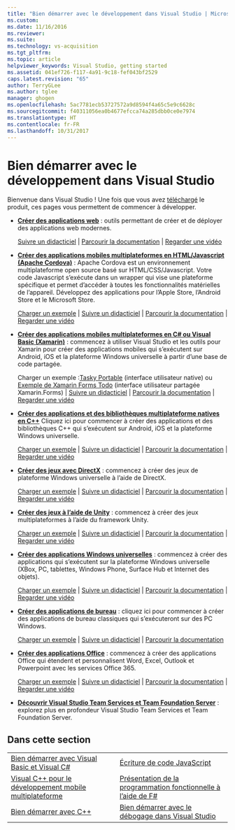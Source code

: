 ```yaml
---
title: "Bien démarrer avec le développement dans Visual Studio | Microsoft Docs"
ms.custom: 
ms.date: 11/16/2016
ms.reviewer: 
ms.suite: 
ms.technology: vs-acquisition
ms.tgt_pltfrm: 
ms.topic: article
helpviewer_keywords: Visual Studio, getting started
ms.assetid: 041ef726-f117-4a91-9c18-fef043bf2529
caps.latest.revision: "65"
author: TerryGLee
ms.author: tglee
manager: ghogen
ms.openlocfilehash: 5ac7781ecb53727572a9d8594f4a65c5e9c6628c
ms.sourcegitcommit: f40311056ea0b4677efcca74a285dbb0ce0e7974
ms.translationtype: HT
ms.contentlocale: fr-FR
ms.lasthandoff: 10/31/2017
---
```

# <a name="get-started-developing-with-visual-studio"></a>Bien démarrer avec le développement dans Visual Studio
Bienvenue dans Visual Studio ! Une fois que vous avez [téléchargé](http://www.visualstudio.com/community) le produit, ces pages vous permettent de commencer à développer.  

-   **[Créer des applications web](https://www.visualstudio.com/features/modern-web-tooling-vs)**  : outils permettant de créer et de déployer des applications web modernes.  

     [Suivre un didacticiel](https://docs.asp.net/en/latest/tutorials/your-first-aspnet-application.html) &#124;                               [Parcourir la documentation](https://docs.asp.net/) &#124;                                   [Regarder une vidéo](http://www.asp.net/vnext)  

-   **[Créer des applications mobiles multiplateformes en HTML/Javascript (Apache Cordova)](http://taco.visualstudio.com/en-us/docs/get-started-first-mobile-app/)** : Apache Cordova est un environnement multiplateforme open source basé sur HTML/CSS/Javascript. Votre code Javascript s’exécute dans un wrapper qui vise une plateforme spécifique et permet d’accéder à toutes les fonctionnalités matérielles de l’appareil. Développez des applications pour l’Apple Store, l’Android Store et le Microsoft Store.  

     [Charger un exemple](https://github.com/Microsoft/cordova-samples/tree/master/todo-angularjs) &#124;   [Suivre un didacticiel](http://taco.visualstudio.com/en-us/docs/get-started-first-mobile-app/) &#124;                               [Parcourir la documentation](http://taco.visualstudio.com/en-us/docs/get-started-vs-tools-apache-cordova/) &#124;                                [Regarder une vidéo](https://channel9.msdn.com/Blogs/Seth-Juarez/Getting-Started-with-Apache-Cordova-in-Visual-Studio)  

-   **[Créer des applications mobiles multiplateformes en C# ou Visual Basic (Xamarin)](../cross-platform/visual-studio-and-xamarin.md)** : commencez à utiliser Visual Studio et les outils pour Xamarin pour créer des applications mobiles qui s’exécutent sur Android, iOS et la plateforme Windows universelle à partir d’une base de code partagée.  

     Charger un exemple :[Tasky Portable](http://developer.xamarin.com/samples/mobile/TaskyPortable/) (interface utilisateur native) ou [Exemple de Xamarin Forms Todo](https://github.com/xamarin/xamarin-forms-samples/tree/master/Todo) (interface utilisateur partagée Xamarin.Forms) &#124;   [Suivre un didacticiel](https://msdn.microsoft.com/library/dn879698.aspx) &#124;                             [Parcourir la documentation](https://msdn.microsoft.com/en-us/library/mt299001.aspx) &#124;                                  [Regarder une vidéo](https://channel9.msdn.com/Series/Cross-Platform-Development-with-Xamarin--Visual-Studio/01)  

-   **[Créer des applications et des bibliothèques multiplateforme natives en C++](https://www.visualstudio.com/explore/cplusplus-mdd-vs.aspx)** Cliquez ici pour commencer à créer des applications et des bibliothèques C++ qui s’exécutent sur Android, iOS et la plateforme Windows universelle.  

     [Charger un exemple](https://code.msdn.microsoft.com/MoreTeaPots-Android-a9bd8549) &#124;   [Suivre un didacticiel](https://msdn.microsoft.com/en-us/library/dn707595.aspx) &#124;                               [Parcourir la documentation](https://msdn.microsoft.com/en-us/library/dn707591.aspx) &#124;                                [Regarder une vidéo](https://channel9.msdn.com/Series/ConnectOn-Demand/239)  

-   **[Créer des jeux avec DirectX](https://msdn.microsoft.com/en-us/library/windows/desktop/ee663274.aspx)** : commencez à créer des jeux de plateforme Windows universelle à l’aide de DirectX.  

     [Charger un exemple](https://msdn.microsoft.com/en-us/library/windows/desktop/bb153300.aspx) &#124;                    [Suivre un didacticiel](https://msdn.microsoft.com/en-us/library/windows/desktop/bb153264.aspx) &#124;                                [Parcourir la documentation](https://msdn.microsoft.com/en-us/library/windows/desktop/ee663274.aspx) &#124;                                   [Regarder une vidéo](https://channel9.msdn.com/Series/Introduction-to-C-and-DirectX-Game-Development/01)  

-   **[Créer des jeux à l’aide de Unity](../cross-platform/visual-studio-tools-for-unity.md)** : commencez à créer des jeux multiplateformes à l’aide du framework Unity.  

     [Charger un exemple](http://unity3d.com/learn/resources/downloads) &#124;                     [Suivre un didacticiel](http://unity3d.com/learn/tutorials/projects/roll-ball-tutorial) &#124;                               [Parcourir la documentation](https://msdn.microsoft.com/en-us/library/dn940019.aspx) &#124;     [Regarder une vidéo](https://www.youtube.com/playlist?list=PLReL099Y5nRfseAg0k1SJOlpqdcsDs8Em)  

-   **[Créer des applications Windows universelles](https://dev.windows.com/en-us/windows-apps)** : commencez à créer des applications qui s’exécutent sur la plateforme Windows universelle (XBox, PC, tablettes, Windows Phone, Surface Hub et Internet des objets).  

     [Charger un exemple](https://github.com/Microsoft/Windows-universal-samples) &#124;                          [Suivre un didacticiel](https://msdn.microsoft.com/library/windows/apps/dn765018.aspx) &#124;                                [Parcourir la documentation](https://dev.windows.com/en-us) &#124;     [Regarder une vidéo](https://channel9.msdn.com/Blogs/One-Dev-Minute/Getting-started-with-Windows-10)  

-   **[Créer des applications de bureau](https://dev.windows.com/en-us/desktop)** : cliquez ici pour commencer à créer des applications de bureau classiques qui s’exécuteront sur des PC Windows.  

     [Charger un exemple](https://github.com/microsoft/windows-classic-samples) &#124;                     [Suivre un didacticiel](https://msdn.microsoft.com/en-us/library/dd492171.aspx) &#124;                               [Parcourir la documentation](https://dev.windows.com/en-us/desktop)  

-   **[Créer des applications Office](https://msdn.microsoft.com/en-us/library/fp161347.aspx)** : commencez à créer des applications Office qui étendent et personnalisent Word, Excel, Outlook et Powerpoint avec les services Office 365.  

     [Charger un exemple](https://code.msdn.microsoft.com/office365/) &#124;                       [Suivre un didacticiel](http://dev.office.com/getting-started/office365apis) &#124;                              [Parcourir la documentation](https://msdn.microsoft.com/en-us/office/aa905340.aspx) &#124;                                   [Regarder une vidéo](http://dev.office.com/videos)  

-   **[Découvrir Visual Studio Team Services et Team Foundation Server](https://www.visualstudio.com/products/visual-studio-team-services-vs)** : explorez plus en profondeur Visual Studio Team Services et Team Foundation Server.  

## <a name="in-this-section"></a>Dans cette section  

|||  
|-|-|  
|[Bien démarrer avec Visual Basic et Visual C#](../ide/getting-started-with-visual-csharp-and-visual-basic.md)|[Écriture de code JavaScript](https://msdn.microsoft.com/library/cte3c772.aspx)|  
|[Visual C++ pour le développement mobile multiplateforme](../cross-platform/visual-cpp-for-cross-platform-mobile-development.md)|[Présentation de la programmation fonctionnelle à l’aide de F#](http://msdn.microsoft.com/library/vstudio/dd233147.aspx)|  
|[Bien démarrer avec C++](../ide/getting-started-with-cpp-in-visual-studio.md)|[Bien démarrer avec le débogage dans Visual Studio](../ide/getting-started-with-debugging-in-visual-studio.md)|
